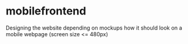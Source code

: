 # mobilefrontend
Designing the website depending on mockups how it should look on a mobile webpage (screen size &lt;= 480px)
